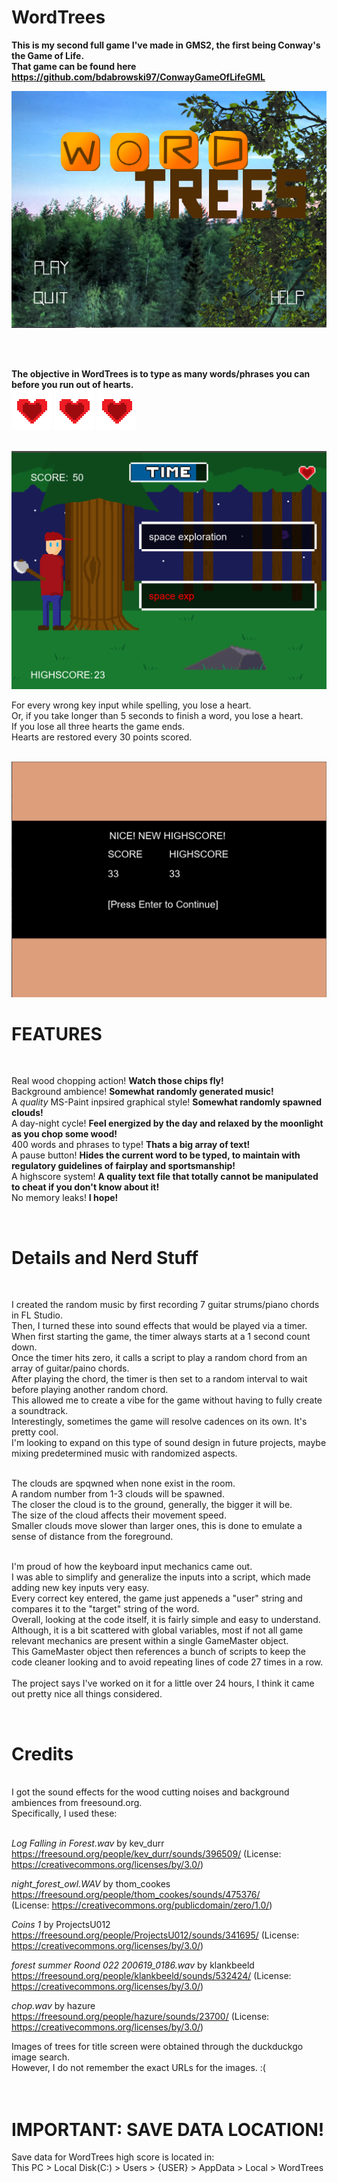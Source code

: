 # WordTrees
<b> This is my second full game I've made in GMS2, the first being Conway's the Game of Life.<br> That game can be found here https://github.com/bdabrowski97/ConwayGameOfLifeGML </b> <br>

![alt text](https://github.com/bdabrowski97/WordTrees/blob/master/Screenshots/title.png)<br>


<br><br>

<b>The objective in WordTrees is to type as many words/phrases you can before you run out of hearts.</b><br>
![alt text](https://github.com/bdabrowski97/WordTrees/blob/master/sprites/sHeart/01f1b2cc-48aa-429d-9523-a29a78f81f98.png)
![alt text](https://github.com/bdabrowski97/WordTrees/blob/master/sprites/sHeart/01f1b2cc-48aa-429d-9523-a29a78f81f98.png)
![alt text](https://github.com/bdabrowski97/WordTrees/blob/master/sprites/sHeart/01f1b2cc-48aa-429d-9523-a29a78f81f98.png)
<br><br>

![alt text](https://github.com/bdabrowski97/WordTrees/blob/master/Screenshots/gameplay.png)
<br>

For every wrong key input while spelling, you lose a heart.<br> 
Or, if you take longer than 5 seconds to finish a word, you lose a heart.<br> 
If you lose all three hearts the game ends.<br>
Hearts are restored every 30 points scored.<br>
<br>

![alt text](https://github.com/bdabrowski97/WordTrees/blob/master/Screenshots/highscore.png)
<br>

<h1><b>FEATURES</h1></b>
 <br>
  
  Real wood chopping action! <b>Watch those chips fly!</b><br>
  Background ambience! <b>Somewhat randomly generated music!</b><br>
  A <i>quality</i> MS-Paint inpsired graphical style! <b>Somewhat randomly spawned clouds!</b><br>
  A day-night cycle! <b>Feel energized by the day and relaxed by the moonlight as you chop some wood!</b><br>
  400 words and phrases to type! <b>Thats a big array of text!</b><br>
  A pause button! <b>Hides the current word to be typed, to maintain with regulatory guidelines of fairplay and sportsmanship!</b><br>
  A highscore system! <b>A quality text file that totally cannot be manipulated to cheat if you don't know about it!</b><br>
  No memory leaks! <b> I hope! </b><br>
  
  <br>
  

  
<h1><b>Details and Nerd Stuff</b></h1> <br>

I created the random music by first recording 7 guitar strums/piano chords in FL Studio. <br>
Then, I turned these into sound effects that would be played via a timer. <br>
When first starting the game, the timer always starts at a 1 second count down.<br>
Once the timer hits zero, it calls a script to play a random chord from an array of guitar/paino chords. <br>
After playing the chord, the timer is then set to a random interval to wait before playing another random chord.<br>
This allowed me to create a vibe for the game without having to fully create a soundtrack. <br>
Interestingly, sometimes the game will resolve cadences on its own. It's pretty cool. <br>
I'm looking to expand on this type of sound design in future projects, maybe mixing predetermined music with randomized aspects. <br>
<br>

The clouds are spqwned when none exist in the room.<br>
A random number from 1-3 clouds will be spawned. <br>
The closer the cloud is to the ground, generally, the bigger it will be. <br>
The size of the cloud affects their movement speed. <br>
Smaller clouds move slower than larger ones, this is done to emulate a sense of distance from the foreground. <br>
<br>

I'm proud of how the keyboard input mechanics came out. <br>
I was able to simplify and generalize the inputs into a script, which made adding new key inputs very easy. <br>
Every correct key entered, the game just appeneds a "user" string and compares it to the "target" string of the word. <br>
Overall, looking at the code itself, it is fairly simple and easy to understand. <br>
Although, it is a bit scattered with global variables, most if not all game relevant mechanics are present within a single GameMaster object. <br>
This GameMaster object then references a bunch of scripts to keep the code cleaner looking and to avoid repeating lines of code 27 times in a row. <br>
<br>
The project says I've worked on it for a little over 24 hours, I think it came out pretty nice all things considered. <br>

<br>

 <h1><b>Credits</h1></b><br>
  I got the sound effects for the wood cutting noises and background ambiences from freesound.org.<br>
  Specifically, I used these: <br><br>
  
  <i>Log Falling in Forest.wav</i> by kev_durr <br>
  https://freesound.org/people/kev_durr/sounds/396509/ 
  (License: https://creativecommons.org/licenses/by/3.0/) <br>
  
  <i>night_forest_owl.WAV</i> by thom_cookes <br>
  https://freesound.org/people/thom_cookes/sounds/475376/  
  (License: https://creativecommons.org/publicdomain/zero/1.0/) <br>
  
  <i>Coins 1</i> by ProjectsU012 <br>
  https://freesound.org/people/ProjectsU012/sounds/341695/
  (License: https://creativecommons.org/licenses/by/3.0/) <br>
  
  <i>forest summer Roond 022 200619_0186.wav</i> by klankbeeld <br> 
  https://freesound.org/people/klankbeeld/sounds/532424/ (License: https://creativecommons.org/licenses/by/3.0/) <br>
  
  <i>chop.wav</i> by hazure <br> 
  https://freesound.org/people/hazure/sounds/23700/ (License: https://creativecommons.org/licenses/by/3.0/) <br>
  
  Images of trees for title screen were obtained through the duckduckgo image search.<br>
  However, I do not remember the exact URLs for the images. :(
  <br><br><br>
  <h1><b>IMPORTANT: SAVE DATA LOCATION!</b></h1>
  Save data for WordTrees high score is located in: <br>
  This PC > Local Disk(C:) > Users > {USER} > AppData > Local > WordTrees
  
